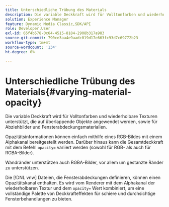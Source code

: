 ```yaml
---
title: Unterschiedliche Trübung des Materials
description: Die variable Deckkraft wird für Volltonfarben und wiederholbare Texturen unterstützt, die auf überlappende Objekte angewendet werden, sowie für Abziehbilder und Fensterabdeckungsmaterialien.
solution: Experience Manager
feature: Dynamic Media Classic,SDK/API
role: Developer,User
exl-id: 65f4b578-0c64-4515-8184-2908b317a983
source-git-commit: 790ce3aa4e9aadc019d17e663fc93d7c69772b23
workflow-type: tm+mt
source-wordcount: '134'
ht-degree: 0%

---
```


# Unterschiedliche Trübung des Materials{#varying-material-opacity}

Die variable Deckkraft wird für Volltonfarben und wiederholbare Texturen unterstützt, die auf überlappende Objekte angewendet werden, sowie für Abziehbilder und Fensterabdeckungsmaterialien.

Opazitätsinformationen können einfach mithilfe eines RGB-Bildes mit einem Alphakanal bereitgestellt werden. Darüber hinaus kann die Gesamtdeckkraft mit dem Befehl `opacity=` variiert werden (sowohl für RGB- als auch für RGBA-Bilder).

Wandränder unterstützen auch RGBA-Bilder, vor allem um gestanzte Ränder zu unterstützen.

Die [!DNL vnw] Dateien, die Fensterabdeckungen definieren, können einen Opazitätskanal enthalten. Es wird vom Renderer mit dem Alphakanal der wiederholbaren Textur und dem `opacity=` Wert kombiniert, um eine vollständige Palette von Deckkrafteffekten für schiere und durchsichtige Fensterbehandlungen zu bieten.
